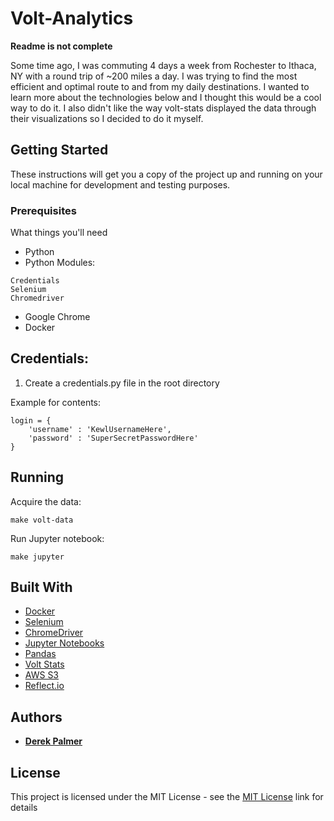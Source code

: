 # Volt-Analytics

**Readme is not complete**

Some time ago, I was commuting 4 days a week from Rochester to Ithaca, NY with a round trip of ~200 miles a day. I was trying to find the most efficient and optimal route to and from my daily destinations. I wanted to learn more about the technologies below and I thought this would be a cool way to do it. I also didn't like the way volt-stats displayed the data through their visualizations so I decided to do it myself.

## Getting Started

These instructions will get you a copy of the project up and running on your local machine for development and testing purposes.

### Prerequisites

What things you'll need

* Python
* Python Modules:
```
Credentials
Selenium
Chromedriver
```
* Google Chrome
* Docker

## Credentials:

1. Create a credentials.py file in the root directory

Example for contents:

```
login = {
    'username' : 'KewlUsernameHere',
    'password' : 'SuperSecretPasswordHere'
}
```

## Running

Acquire the data:

```
make volt-data
```

Run Jupyter notebook:
```
make jupyter
```

## Built With

* [Docker](https://www.docker.com/)
* [Selenium](http://www.seleniumhq.org/)
* [ChromeDriver](http://chromedriver.chromium.org/)
* [Jupyter Notebooks](http://jupyter.org/)
* [Pandas](http://pandas.pydata.org/)
* [Volt Stats](https://www.voltstats.net/)
* [AWS S3](https://aws.amazon.com/s3/)
* [Reflect.io](https://reflect.io)


## Authors

* **[Derek Palmer](https://github.com/derek-palmer)**

## License

This project is licensed under the MIT License - see the [MIT License](https://derek-palmer.mit-license.org/) link for details
